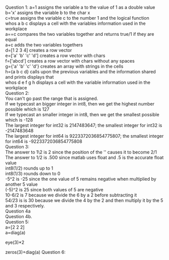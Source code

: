 Question 1:
a=1 assigns the variable a to the value of 1 as a double value  
b='x' assigns the variable b to the char x  
c=true assigns the variable c to the number 1 and the logical function  
whos a b c displays a cell with the variables information used in the workplace  
a==c compares the two variables together and returns true/1 if they are equal  
a+c adds the two variables togethers  
d=[1 2 3 4] creates a row vector    
e=['a' 'b' 'c' 'd'] creates a row vector with chars  
f=['abcd'] creates a row vector with chars without any spaces  
g={'a' 'b' 'c' 'd'} creates an array with strings in the cells  
h={a b c d} calls upon the previous variables and the information shared and prints displays that  
whos d e f g h displays a cell with the variable information used in the workplace   
Question 2:  
You can't go past the range that is assigned.   
If we typecast an bigger integer in int8, then we get the highest number possible which is 127  
If we typecast an smaller integer in int8, then we get the smallest possible which is -128  
The largest integer for int32 is 2147483647; the smallest integer for int32 is -2147483648  
The largest integer for int64 is 9223372036854775807; the smallest integer for int64 is -9223372036854775808  
Question 3:  
The answer to 1\2 is 2 since the position of the '\' causes it to become 2/1  
The answer to 1/2 is .500 since matlab uses float and .5 is the accurate float value  
int8(1/2) rounds up to 1  
int8(1/3) rounds down to 0  
-5^2 is -25 since the one value of 5 remains negative when multiplied by another 5 value  
(-5)^2 is 25 since both values of 5 are negative  
10-6/2 is 7 because we divide the 6 by a 2 before subtracting it  
5*4/2*3 is is 30 because we divide the 4 by the 2 and then multiply it by the 5 and 3 respectively.  
Question 4a  
Question 4b.  
Question 5:  
a=[2 2 2]  
a=diag(a)  

eye(3)*2

zeros(3)+diag(a)
Question 6:






